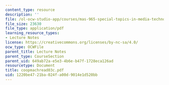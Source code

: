 ```yaml
---
content_type: resource
description: ''
file: /ol-ocw-studio-app/courses/mas-965-special-topics-in-media-technology-cooperative-machines-fall-2003/1220be4721ba024fa00d9014e1d520bb_coopmachread03c.pdf
file_size: 23630
file_type: application/pdf
learning_resource_types:
- Lecture Notes
license: https://creativecommons.org/licenses/by-nc-sa/4.0/
ocw_type: OCWFile
parent_title: Lecture Notes
parent_type: CourseSection
parent_uid: 649ab72a-e5e3-4b6e-b47f-1728eca126ad
resourcetype: Document
title: coopmachread03c.pdf
uid: 1220be47-21ba-024f-a00d-9014e1d520bb
---
```

